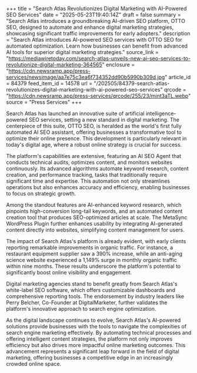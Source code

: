 +++
title = "Search Atlas Revolutionizes Digital Marketing with AI-Powered SEO Services"
date = "2025-05-23T19:40:14Z"
draft = false
summary = "Search Atlas introduces a groundbreaking AI-driven SEO platform, OTTO SEO, designed to automate and enhance digital marketing strategies, showcasing significant traffic improvements for early adopters."
description = "Search Atlas introduces AI-powered SEO services with OTTO SEO for automated optimization. Learn how businesses can benefit from advanced AI tools for superior digital marketing strategies."
source_link = "https://mediawiretoday.com/search-atlas-unveils-new-ai-seo-services-to-revolutionize-digital-marketing-364565"
enclosure = "https://cdn.newsramp.app/press-services/newsimage/aa7e75c3ea6f734352dd90b5990b309d.jpg"
article_id = 84379
feed_item_id = 14578
url = "/202505/84379-search-atlas-revolutionizes-digital-marketing-with-ai-powered-seo-services"
qrcode = "https://cdn.newsramp.app/press-services/qrcode/255/23/mint3aTL.webp"
source = "Press Services"
+++

<p>Search Atlas has launched an innovative suite of artificial intelligence-powered SEO services, setting a new standard in digital marketing. The centerpiece of this suite, OTTO SEO, is heralded as the world's first fully automated AI SEO assistant, offering businesses a transformative tool to optimize their online presence. This development is particularly relevant in today's digital age, where a robust online strategy is crucial for success.</p><p>The platform's capabilities are extensive, featuring an AI SEO Agent that conducts technical audits, optimizes content, and monitors websites continuously. Its advanced algorithms automate keyword research, content creation, and performance tracking, tasks that traditionally require significant time and expertise. This automation not only streamlines operations but also enhances accuracy and efficiency, enabling businesses to focus on strategic growth.</p><p>Among the standout features are AI-enhanced keyword research, which pinpoints high-conversion long-tail keywords, and an automated content creation tool that produces SEO-optimized articles at scale. The MetaSync WordPress Plugin further enhances usability by integrating AI-generated content directly into websites, simplifying content management for users.</p><p>The impact of Search Atlas's platform is already evident, with early clients reporting remarkable improvements in organic traffic. For instance, a restaurant equipment supplier saw a 390% increase, while an anti-aging science website experienced a 1,149% surge in monthly organic traffic within nine months. These results underscore the platform's potential to significantly boost online visibility and engagement.</p><p>Digital marketing agencies stand to benefit greatly from Search Atlas's white-label SEO software, which offers customizable dashboards and comprehensive reporting tools. The endorsement by industry leaders like Perry Belcher, Co-Founder at DigitalMarketer, further validates the platform's innovative approach to search engine optimization.</p><p>As the digital landscape continues to evolve, Search Atlas's AI-powered solutions provide businesses with the tools to navigate the complexities of search engine marketing effectively. By automating technical processes and offering intelligent content strategies, the platform not only improves efficiency but also drives more impactful online marketing outcomes. This advancement represents a significant leap forward in the field of digital marketing, offering businesses a competitive edge in an increasingly crowded online space.</p>